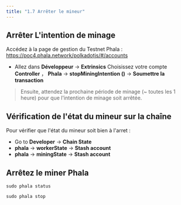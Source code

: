```yaml
---
title: "1.7 Arrêter le mineur"
---
```


## Arrêter L'intention de minage
Accédez à la page de gestion du Testnet Phala : [https://poc4.phala.network/polkadotjs/#/accounts ](https://poc4.phala.network/polkadotjs/#/accounts )
- Allez dans **Développeur** → **Extrinsics** Choisissez votre compte **Controller** ， **Phala** → **stopMiningIntention ()** → **Soumettre la transaction**

> Ensuite, attendez la prochaine période de minage (~ toutes les 1 heure) pour que l'intention de minage soit arrêtée.
## Vérification de l'état du mineur sur la chaîne
Pour vérifier que l'état du mineur soit bien à l'arret :
- Go to **Developer** → **Chain State**
- **phala** → **workerState** → **Stash account**
- **phala** → **miningState** → **Stash account**

## Arrêtez le miner Phala
`sudo phala status`

`sudo phala stop`

